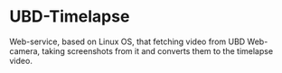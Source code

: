 # UBD-Timelapse
Web-service, based on Linux OS, that fetching video from UBD Web-camera, taking screenshots from it and converts them to the timelapse video.
